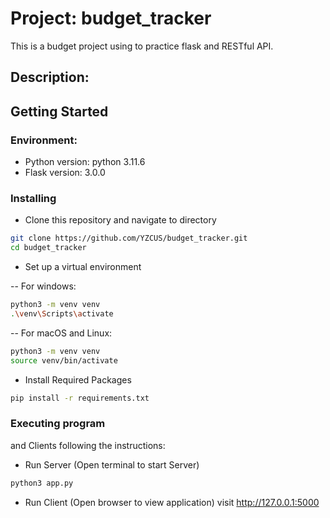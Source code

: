# Project: budget_tracker
This is a budget project using to practice flask and RESTful API.

## Description:



## Getting Started
### Environment:
- Python version: python 3.11.6
- Flask version: 3.0.0

### Installing
- Clone this repository and navigate to directory
```bash
git clone https://github.com/YZCUS/budget_tracker.git
cd budget_tracker
```

- Set up a virtual environment
  
-- For windows:
```bash
python3 -m venv venv
.\venv\Scripts\activate
```
-- For macOS and Linux:
```bash
python3 -m venv venv
source venv/bin/activate
```

- Install Required Packages
```bash
pip install -r requirements.txt
```

### Executing program
 and Clients following the instructions:
  
- Run Server (Open terminal to start Server)
```bash
python3 app.py
```

- Run Client (Open browser to view application)
visit http://127.0.0.1:5000


